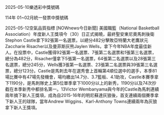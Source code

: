 
2025-05-10樂透彩中獎號碼

                                
114年 01~02月統一發票中獎號碼
                             
2025-05-12空氣品質指標
                              [NOWnews今日新聞] 美國職籃（National Basketball Association）年度新人王獎項今（30）日正式揭曉，最終聖安東尼奧馬刺後衛Stephon Castle拿下92張第一名選票，以總分482分擊敗亞特蘭大老鷹狀元Zaccharie Risacher以及曼菲斯灰熊Jaylen Wells，拿下今年NBA年度最佳新人。在投票中，Castle獲得92張第一名選票、7張第二名選票和1張第三名選票，總分為482分，Risacher僅拿下5張第一名選票，64張第二名選票以及28張第三名選票，總分245分，Wells獲3張第一名選票、23張第二名選票與39張第三名選票，總分123分。Castle是馬刺去年在選秀會上首輪第4順位選中的選手，本季81場比賽中有47場先發機會，場均繳出14.7分、3.7籃板、4.1助攻，Castle本賽季拿下1190分，是馬刺隊史上第5位單季拿下1000分以上的新秀，1190分以及74次抄截在本季新秀中都排名第一。13Victor Wembanyama與今年的Castle為馬刺連續兩年摘下新人王獎項，成為自2015-16年的明尼蘇達灰狼後，首支連續兩個賽季拿下新人王的球隊，當年Andrew Wiggins、Karl-Anthony Towns連續兩年為灰狼拿下新人王獎項。